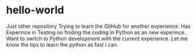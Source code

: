 # hello-world
Just other repository
Trying to learn the GitHub for another experience.
Has Experince in Testing no finding the coding in Python as an new experince.
Want to switch to Python development with the current experience.
Let me know the tips to learn the python as fast i can.

